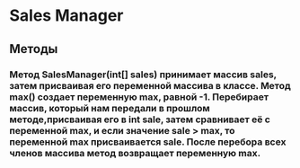 <h1>Sales Manager</h1>

<h2>Методы</h2>

<h3>Метод  SalesManager(int[] sales) принимает массив sales, затем присваивая его переменной массива в классе.
Метод max() создает переменную max, равной -1. Перебирает массив, который нам передали в прошлом методе,присваивая его в int sale, затем сравнивает её с переменной max, и если значение  sale > max, то переменной max присваивается sale. После перебора всех членов массива метод возвращает переменную max.</h3>
